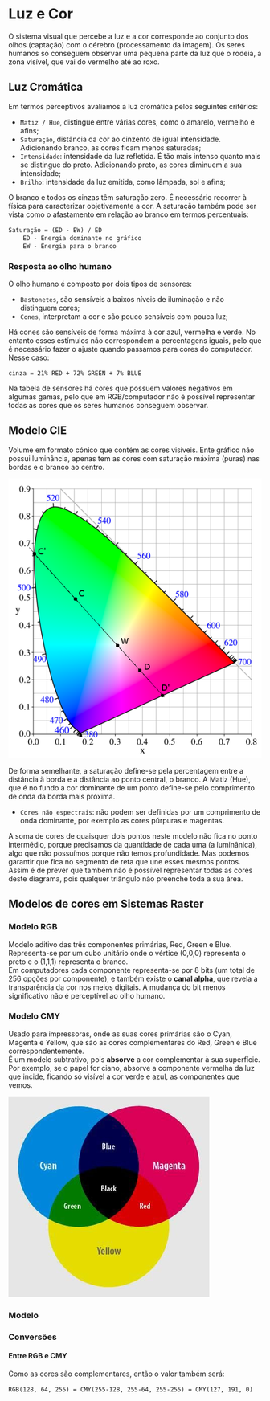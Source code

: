 # Luz e Cor

O sistema visual que percebe a luz e a cor corresponde ao conjunto dos olhos (captação) com o cérebro (processamento da imagem). Os seres humanos só conseguem observar uma pequena parte da luz que o rodeia, a zona visível, que vai do vermelho até ao roxo.

## Luz Cromática

Em termos perceptivos avaliamos a luz cromática pelos seguintes critérios:
- `Matiz / Hue`, distingue entre várias cores, como o amarelo, vermelho e afins;
- `Saturação`, distância da cor ao cinzento de igual intensidade. Adicionando branco, as cores ficam menos saturadas;
- `Intensidade`: intensidade da luz refletida. É tão mais intenso quanto mais se distingue do preto. Adicionando preto, as cores diminuem a sua intensidade;
- `Brilho`: intensidade da luz emitida, como lâmpada, sol e afins;

O branco e todos os cinzas têm saturação zero. É necessário recorrer à física para caracterizar objetivamente a cor. A saturação também pode ser vista como o afastamento em relação ao branco em termos percentuais:

```note
Saturação = (ED - EW) / ED
    ED - Energia dominante no gráfico
    EW - Energia para o branco
```

### Resposta ao olho humano

O olho humano é composto por dois tipos de sensores:
- `Bastonetes`, são sensíveis a baixos níveis de iluminação e não distinguem cores;
- `Cones`, interpretam a cor e são pouco sensíveis com pouca luz;

Há cones são sensíveis de forma máxima à cor azul, vermelha e verde. No entanto esses estímulos não correspondem a percentagens iguais, pelo que é necessário fazer o ajuste quando passamos para cores do computador. Nesse caso:

```note
cinza = 21% RED + 72% GREEN + 7% BLUE
```

Na tabela de sensores há cores que possuem valores negativos em algumas gamas, pelo que em RGB/computador não é possível representar todas as cores que os seres humanos conseguem observar.

## Modelo CIE

Volume em formato cónico que contém as cores visíveis. Ente gráfico não possui luminância, apenas tem as cores com saturação máxima (puras) nas bordas e o branco ao centro.

![CIE](../Images/CIE.png)

De forma semelhante, a saturação define-se pela percentagem entre a distância à borda e a distância ao ponto central, o branco. A Matiz (Hue), que é no fundo a cor dominante de um ponto define-se pelo comprimento de onda da borda mais próxima.

- `Cores não espectrais`: não podem ser definidas por um comprimento de onda dominante, por exemplo as cores púrpuras e magentas.

A soma de cores de quaisquer dois pontos neste modelo não fica no ponto intermédio, porque precisamos da quantidade de cada uma (a luminânica), algo que não possuímos porque não temos profundidade. Mas podemos garantir que fica no segmento de reta que une esses mesmos pontos. <br>
Assim é de prever que também não é possível representar todas as cores deste diagrama, pois qualquer triângulo não preenche toda a sua área.

## Modelos de cores em Sistemas Raster

### Modelo RGB

Modelo aditivo das três componentes primárias, Red, Green e Blue. Representa-se por um cubo unitário onde o vértice (0,0,0) representa o preto e o (1,1,1) representa o branco.<br>
Em computadores cada componente representa-se por 8 bits (um total de 256 opções por componente), e também existe o **canal alpha**, que revela a transparência da cor nos meios digitais. A mudança do bit menos significativo não é perceptível ao olho humano.

### Modelo CMY

Usado para impressoras, onde as suas cores primárias são o Cyan, Magenta e Yellow, que são as cores complementares do Red, Green e Blue correspondentemente.<br>
É um modelo subtrativo, pois **absorve** a cor complementar à sua superfície. Por exemplo, se o papel for ciano, absorve a componente vermelha da luz que incide, ficando só visível a cor verde e azul, as componentes que vemos.

![CMY](../Images/CMY.png)

### Modelo


### Conversões

#### Entre RGB e CMY

Como as cores são complementares, então o valor também será:

```note
RGB(128, 64, 255) = CMY(255-128, 255-64, 255-255) = CMY(127, 191, 0)
```

